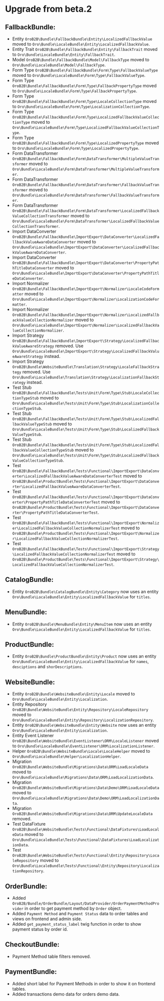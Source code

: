 Upgrade from beta.2
=========================

FallbackBundle:
---------------
- Entity `OroB2B\Bundle\FallbackBundle\Entity\LocalizedFallbackValue` moved to `Oro\Bundle\LocaleBundle\Entity\LocalizedFallbackValue`.
- Entity Trait `OroB2B\Bundle\FallbackBundle\Entity\FallbackTrait` moved to `Oro\Bundle\LocaleBundle\Entity\FallbackTrait`.
- Model `OroB2B\Bundle\FallbackBundle\Model\FallbackType` moved to `Oro\Bundle\LocaleBundle\Model\FallbackType`.
- Form Type `OroB2B\Bundle\FallbackBundle\Form\Type\FallbackValueType` moved to `Oro\Bundle\LocaleBundle\Form\Type\FallbackValueType`.
- Form Type `OroB2B\Bundle\FallbackBundle\Form\Type\FallbackPropertyType` moved to `Oro\Bundle\LocaleBundle\Form\Type\FallbackPropertyType`.
- Form Type `OroB2B\Bundle\FallbackBundle\Form\Type\LocaleCollectionType` moved to `Oro\Bundle\LocaleBundle\Form\Type\LocalizationCollectionType`.
- Form Type `OroB2B\Bundle\FallbackBundle\Form\Type\LocalizedFallbackValueCollectionType` moved to `Oro\Bundle\LocaleBundle\Form\Type\LocalizedFallbackValueCollectionType`.
- Form Type `OroB2B\Bundle\FallbackBundle\Form\Type\LocalizedPropertyType` moved to `Oro\Bundle\LocaleBundle\Form\Type\LocalizedPropertyType`.
- Form DataTransformer `OroB2B\Bundle\FallbackBundle\Form\DataTransformer\MultipleValueTransformer` moved to `Oro\Bundle\LocaleBundle\Form\DataTransformer\MultipleValueTransformer`.
- Form DataTransformer `OroB2B\Bundle\FallbackBundle\Form\DataTransformer\FallbackValueTransformer` moved to `Oro\Bundle\LocaleBundle\Form\DataTransformer\FallbackValueTransformer`.
- Form DataTransformer `OroB2B\Bundle\FallbackBundle\Form\DataTransformer\LocalizedFallbackValueCollectionTransformer` moved to `Oro\Bundle\LocaleBundle\Form\DataTransformer\LocalizedFallbackValueCollectionTransformer`.
- Import DataConverter `OroB2B\Bundle\FallbackBundle\ImportExport\DataConverter\LocalizedFallbackValueAwareDataConverter` moved to `Oro\Bundle\LocaleBundle\ImportExport\DataConverter\LocalizedFallbackValueAwareDataConverter`.
- Import DataConverter `OroB2B\Bundle\FallbackBundle\ImportExport\DataConverter\PropertyPathTitleDataConverter` moved to `Oro\Bundle\LocaleBundle\ImportExport\DataConverter\PropertyPathTitleDataConverter`.
- Import Normalizer `OroB2B\Bundle\FallbackBundle\ImportExport\Normalizer\LocaleCodeFormatter` moved to `Oro\Bundle\LocaleBundle\ImportExport\Normalizer\LocalizationCodeFormatter`.
- Import Normalizer `OroB2B\Bundle\FallbackBundle\ImportExport\Normalizer\LocalizedFallbackValueCollectionNormalizer` moved to `Oro\Bundle\LocaleBundle\ImportExport\Normalizer\LocalizedFallbackValueCollectionNormalizer`.
- Import Strategy `OroB2B\Bundle\FallbackBundle\ImportExport\Strategy\LocalizedFallbackValueAwareStrategy` removed. Use `Oro\Bundle\LocaleBundle\ImportExport\Strategy\LocalizedFallbackValueAwareStrategy` instead.
- Import Strategy `OroB2B\Bundle\WebsiteBundle\Translation\Strategy\LocaleFallbackStrategy` removed. Use `Oro\Bundle\LocaleBundle\Translation\Strategy\LocalizationFallbackStrategy` instead.
- Test Stub `OroB2B\Bundle\FallbackBundle\Tests\Unit\Form\Type\Stub\LocaleCollectionTypeStub` moved to `Oro\Bundle\LocaleBundle\Tests\Unit\Form\Type\Stub\LocalizationCollectionTypeStub`.
- Test Stub `OroB2B\Bundle\FallbackBundle\Tests\Unit\Form\Type\Stub\LocalizedFallbackValueTypeStub` moved to `Oro\Bundle\LocaleBundle\Tests\Unit\Form\Type\Stub\LocalizedFallbackValueTypeStub`.
- Test Stub `OroB2B\Bundle\FallbackBundle\Tests\Unit\Form\Type\Stub\LocalizedFallbackValueCollectionTypeStub` moved to `Oro\Bundle\LocaleBundle\Tests\Unit\Form\Type\Stub\LocalizedFallbackValueCollectionTypeStub`.
- Test `OroB2B\Bundle\FallbackBundle\Tests\Functional\ImportExport\DataConverter\LocalizedFallbackValueAwareDataConverterTest` moved to `OroB2B\Bundle\ProductBundle\Tests\Functional\ImportExport\DataConverter\LocalizedFallbackValueAwareDataConverterTest`.
- Test `OroB2B\Bundle\FallbackBundle\Tests\Functional\ImportExport\DataConverter\PropertyPathTitleDataConverterTest` moved to `OroB2B\Bundle\ProductBundle\Tests\Functional\ImportExport\DataConverter\PropertyPathTitleDataConverterTest`.
- Test `OroB2B\Bundle\FallbackBundle\Tests\Functional\ImportExport\Normalizer\LocalizedFallbackValueCollectionNormalizerTest` moved to `OroB2B\Bundle\ProductBundle\Tests\Functional\ImportExport\Normalizer\LocalizedFallbackValueCollectionNormalizerTest`.
- Test `OroB2B\Bundle\FallbackBundle\Tests\Functional\ImportExport\Strategy\LocalizedFallbackValueCollectionNormalizerTest` moved to `OroB2B\Bundle\ProductBundle\Tests\Functional\ImportExport\Strategy\LocalizedFallbackValueCollectionNormalizerTest`.

CatalogBundle:
--------------
- Entity `OroB2B\Bundle\CatalogBundle\Entity\Category` now uses an entity `Oro\Bundle\LocaleBundle\Entity\LocalizedFallbackValue` for `titles`.

MenuBundle:
--------------
- Entity `OroB2B\Bundle\MenuBundle\Entity\MenuItem` now uses an entity `Oro\Bundle\LocaleBundle\Entity\LocalizedFallbackValue` for `titles`.

ProductBundle:
--------------
- Entity `OroB2B\Bundle\ProductBundle\Entity\Product` now uses an entity `Oro\Bundle\LocaleBundle\Entity\LocalizedFallbackValue` for `names`, `desciptions` and `shorDescriptions`.

WebsiteBundle:
--------------
- Entity `OroB2B\Bundle\WebsiteBundle\Entity\Locale` moved to `Oro\Bundle\LocaleBundle\Entity\Localization`.
- Entity Repository `OroB2B\Bundle\WebsiteBundle\Entity\Repository\LocaleRepository` moved to `Oro\Bundle\LocaleBundle\Entity\Repository\LocalizationRepository`.
- Entity `OroB2B\Bundle\WebsiteBundle\Entity\Website` now uses an entity `Oro\Bundle\LocaleBundle\Entity\Localization`.
- Entity Event Listener `OroB2B\Bundle\WebsiteBundle\EventListener\ORM\LocaleListener` moved to `Oro\Bundle\LocaleBundle\EventListener\ORM\LocalizationListener`.
- Helper `OroB2B\Bundle\WebsiteBundle\Locale\LocaleHelper` moved to `Oro\Bundle\LocaleBundle\Helper\LocalizationHelper`.
- Migration `OroB2B\Bundle\WebsiteBundle\Migrations\Data\ORM\LoadLocaleData` moved to `Oro\Bundle\LocaleBundle\Migrations\Data\ORM\LoadLocalizationData`.
- Migration `OroB2B\Bundle\WebsiteBundle\Migrations\Data\Demo\ORM\LoadLocaleData` moved to `Oro\Bundle\LocaleBundle\Migrations\Data\Demo\ORM\LoadLocalizationData`.
- Migration `OroB2B\Bundle\WebsiteBundle\Migrations\Data\ORM\UpdateLocaleData` removed.
- Test DataFixture `OroB2B\Bundle\WebsiteBundle\Tests\Functional\DataFixtures\LoadLocaleData` moved to `Oro\Bundle\LocaleBundle\Tests\Functional\DataFixtures\LoadLocalizationData`.
- Test `OroB2B\Bundle\WebsiteBundle\Tests\Functional\Entity\Repository\LocaleRepository` moved to `Oro\Bundle\LocaleBundle\Tests\Functional\Entity\Repository\LocalizationRepository`.

OrderBundle:
--------------
- Added `OroB2B/Bundle/OrderBundle/Layout/DataProvider/OrderPaymentMethodProvider` in order to get payment method by `Order` object.
- Added `Payment Method` and `Payment Status` data to order tables and views on frontend and admin side.
- Added `get_payment_status_label` twig function in order to show payment status by order id.

CheckoutBundle:
--------------
- Payment Method table filters removed.

PaymentBundle:
--------------
- Added short label for Payment Methods in order to show it on frontend tables.
- Added transactions demo data for orders demo data.
